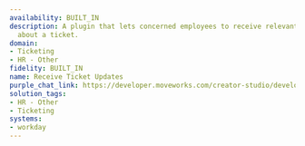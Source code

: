 ```yaml
---
availability: BUILT_IN
description: A plugin that lets concerned employees to receive relevant communications
  about a ticket.
domain:
- Ticketing
- HR - Other
fidelity: BUILT_IN
name: Receive Ticket Updates
purple_chat_link: https://developer.moveworks.com/creator-studio/developer-tools/purple-chat/?conversation=%7B%22startTimestamp%22%3A%2211%3A43+AM%22%2C%22messages%22%3A%5B%7B%22parts%22%3A%5B%7B%22richText%22%3A%22%3Cp%3EUpdate+for+Workday+HR+Case+%3Cb%3EHC-543%3C%2Fb%3E%3A+%27Benefits+Enrollment+Issue%27%3C%2Fp%3E%22%7D%5D%2C%22role%22%3A%22assistant%22%7D%2C%7B%22parts%22%3A%5B%7B%22richText%22%3A%22%3Cb%3E%3Cp%3ENew+Status%3A+In+Progress%3C%2Fp%3E%3C%2Fb%3E%3Cbr%3E%3Cp%3E%3Cb%3EUpdated+by%3A%3C%2Fb%3E+Alicia+Keys%3Cbr%3E%3Cb%3EComment%3A%3C%2Fb%3E+Employee+contacted%2C+gathering+required+information.%3C%2Fp%3E%22%7D%5D%2C%22role%22%3A%22assistant%22%7D%2C%7B%22parts%22%3A%5B%7B%22richText%22%3A%22%3Cp%3ENew+comment+on+Workday+HR+Case+%3Cb%3EHC-543%3C%2Fb%3E%3A+%27Benefits+Enrollment+Issue%27%3C%2Fp%3E%22%7D%5D%2C%22role%22%3A%22assistant%22%7D%2C%7B%22parts%22%3A%5B%7B%22richText%22%3A%22%3Cb%3E%3Cp%3EComment+Details%3C%2Fp%3E%3C%2Fb%3E%3Cbr%3E%3Cp%3E%3Cb%3EComment+by%3A%3C%2Fb%3E+John+Mayer%3Cbr%3E%3Cb%3EComment%3A%3C%2Fb%3E+Verified+employee+eligibility.+Escalating+to+benefits+specialist.%3C%2Fp%3E%22%7D%5D%2C%22role%22%3A%22assistant%22%7D%5D%7D
solution_tags:
- HR - Other
- Ticketing
systems:
- workday
---
```

